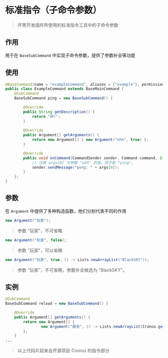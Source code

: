 # 标准指令（子命令参数）
> 坏黑开发插件所使用的标准指令工具中的子命令参数

## 作用
用于在 ``BaseSubCommand`` 中实现子命令参数，提供了参数补全等功能

## 使用
```java
@BaseCommand(name = "exampleCommand", aliases = {"example"}, permission = "*")
public class ExampleCommand extends BaseMainCommand {
    @SubCommand
    BaseSubCommand ping = new BaseSubCommand() {

        @Override
        public String getDescription() {
            return "砰!";
        }
        
        @Override
        public Argument[] getArguments() {
            return new Argument[] { new Argument("ohh", true) };
        }

        @Override
        public void onCommand(CommandSender sender, Command command, String s, String[] args) {
            // 注意 args[0] 为参数 "ohh" 的值，而不是 "ping"。
            sender.sendMessage("pong: " + args[0]);
        }
    };
}
```

## 参数
在 ``Argument`` 中提供了多种构造函数，他们分别代表不同的作用
```java
new Argument("玩家");
```
> 参数 "玩家"，不可省略

```java
new Argument("玩家", false);
```
> 参数 "玩家"，可以省略

```java
new Argument("玩家", true, () -> Lists.newArrayList("BlackSKY"));
```
> 参数 "玩家"，不可省略，参数补全候选为 "BlackSKY"。

## 实例
```java
@SubCommand
BaseSubCommand reload = new BaseSubCommand() {

    @Override
    public Argument[] getArguments() {
        return new Argument[] {
                new Argument("服务", () -> Lists.newArrayList(Cronus.getCronusService().getServices().keySet()))
        };
    }
...
```

> 以上代码片段来自开源项目 Cronus 的指令部分
